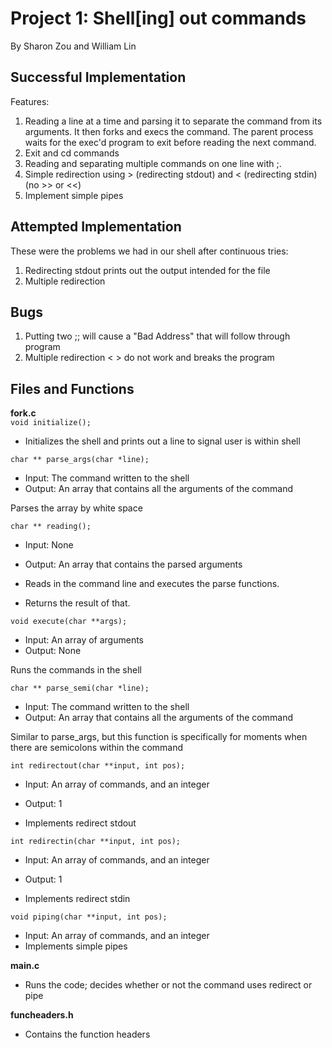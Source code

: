 # Project 1: Shell[ing] out commands
By Sharon Zou and William Lin

## Successful Implementation

Features:
1. Reading a line at a time and parsing it to separate the command from its arguments. It then forks and execs the command. The parent process waits for the exec'd program to exit before reading the next command.
2. Exit and cd commands
3. Reading and separating multiple commands on one line with ;.   
4. Simple redirection using > (redirecting stdout) and < (redirecting stdin) (no >> or <<)
5. Implement simple pipes

## Attempted Implementation
These were the problems we had in our shell after continuous tries:
1. Redirecting stdout prints out the output intended for the file
2. Multiple redirection

## Bugs
1. Putting two ;; will cause a "Bad Address" that will follow through program
2. Multiple redirection < > do not work and breaks the program

## Files and Functions
<b> fork.c </b>
<br/>
  `void initialize();`
- Initializes the shell and prints out a line to signal user is within shell

 `char ** parse_args(char *line);`
- Input: The command written to the shell
- Output: An array that contains all the arguments of the command

Parses the array by white space

  `char ** reading();`
- Input: None
- Output: An array that contains the parsed arguments

- Reads in the command line and executes the parse functions.
- Returns the result of that.

 `void execute(char **args);`
- Input: An array of arguments
- Output: None

Runs the commands in the shell

 `char ** parse_semi(char *line);`
- Input: The command written to the shell
- Output: An array that contains all the arguments of the command

Similar to parse_args, but this function is specifically for moments when there are semicolons within the command

 `int redirectout(char **input, int pos);`
- Input: An array of commands, and an integer
- Output: 1

- Implements redirect stdout

 `int redirectin(char **input, int pos);`
- Input: An array of commands, and an integer
- Output: 1

- Implements redirect stdin

 `void piping(char **input, int pos);`
- Input: An array of commands, and an integer
- Implements simple pipes

<b> main.c </b>
- Runs the code; decides whether or not the command uses redirect or pipe

<b> funcheaders.h </b>
- Contains the function headers
